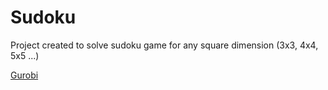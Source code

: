 # Sudoku

Project created to solve sudoku game for any square dimension (3x3, 4x4, 5x5 ...)

[Gurobi](http://www.gurobi.com/)
